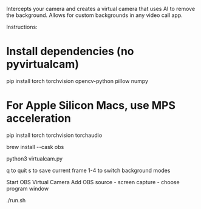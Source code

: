 Intercepts your camera and creates a virtual camera that uses AI to remove the background. Allows for custom backgrounds in any video call app.

Instructions:

# Install dependencies (no pyvirtualcam)
pip install torch torchvision opencv-python pillow numpy

# For Apple Silicon Macs, use MPS acceleration
pip install torch torchvision torchaudio

brew install --cask obs

python3 virtualcam.py

q to quit
s to save current frame
1-4 to switch background modes

Start OBS Virtual Camera
Add OBS source - screen capture - choose program window 

./run.sh 
